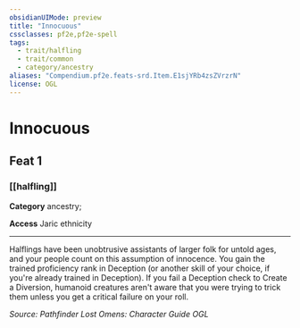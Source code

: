 ```yaml
---
obsidianUIMode: preview
title: "Innocuous"
cssclasses: pf2e,pf2e-spell
tags:
  - trait/halfling
  - trait/common
  - category/ancestry
aliases: "Compendium.pf2e.feats-srd.Item.E1sjYRb4zsZVrzrN"
license: OGL
---
```

# Innocuous
## Feat 1
### [[halfling]]

**Category** ancestry; 




**Access** Jaric ethnicity

* * *

Halflings have been unobtrusive assistants of larger folk for untold ages, and your people count on this assumption of innocence. You gain the trained proficiency rank in Deception (or another skill of your choice, if you're already trained in Deception). If you fail a Deception check to Create a Diversion, humanoid creatures aren't aware that you were trying to trick them unless you get a critical failure on your roll.

*Source: Pathfinder Lost Omens: Character Guide*
*OGL*